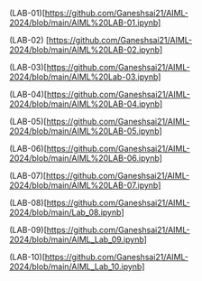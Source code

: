 (LAB-01)[https://github.com/Ganeshsai21/AIML-2024/blob/main/AIML%20LAB-01.ipynb]

(LAB-02) [https://github.com/Ganeshsai21/AIML-2024/blob/main/AIML%20LAB-02.ipynb]

(LAB-03)[https://github.com/Ganeshsai21/AIML-2024/blob/main/AIML%20Lab-03.ipynb]

(LAB-04)[https://github.com/Ganeshsai21/AIML-2024/blob/main/AIML%20LAB-04.ipynb]

(LAB-05)[https://github.com/Ganeshsai21/AIML-2024/blob/main/AIML%20LAB-05.ipynb]

(LAB-06)[https://github.com/Ganeshsai21/AIML-2024/blob/main/AIML%20LAB-06.ipynb]

(LAB-07)[https://github.com/Ganeshsai21/AIML-2024/blob/main/AIML%20LAB-07.ipynb]

(LAB-08)[https://github.com/Ganeshsai21/AIML-2024/blob/main/Lab_08.ipynb]

(LAB-09)[https://github.com/Ganeshsai21/AIML-2024/blob/main/AIML_Lab_09.ipynb]

(LAB-10)[https://github.com/Ganeshsai21/AIML-2024/blob/main/AIML_Lab_10.ipynb]
